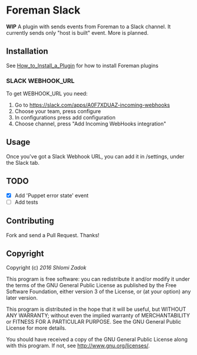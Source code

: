 # Foreman Slack
**WIP**
A plugin with sends events from Foreman to a Slack channel.
It currently sends only "host is built" event. More is planned.

## Installation

See [How_to_Install_a_Plugin](http://projects.theforeman.org/projects/foreman/wiki/How_to_Install_a_Plugin)
for how to install Foreman plugins

### SLACK WEBHOOK_URL
To get WEBHOOK_URL you need:
    
1. Go to https://slack.com/apps/A0F7XDUAZ-incoming-webhooks
2. Choose your team, press configure
3. In configurations press add configuration
4. Choose channel, press "Add Incoming WebHooks integration"

## Usage

Once you've got a Slack Webhook URL, you can add it in /settings, under the Slack tab.

## TODO

- [x] Add 'Puppet error state' event
- [ ] Add tests

## Contributing

Fork and send a Pull Request. Thanks!

## Copyright

Copyright (c) *2016* *Shlomi Zadok*

This program is free software: you can redistribute it and/or modify
it under the terms of the GNU General Public License as published by
the Free Software Foundation, either version 3 of the License, or
(at your option) any later version.

This program is distributed in the hope that it will be useful,
but WITHOUT ANY WARRANTY; without even the implied warranty of
MERCHANTABILITY or FITNESS FOR A PARTICULAR PURPOSE.  See the
GNU General Public License for more details.

You should have received a copy of the GNU General Public License
along with this program.  If not, see <http://www.gnu.org/licenses/>.

